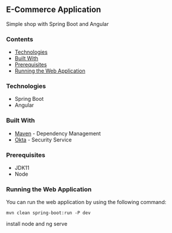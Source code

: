 ## E-Commerce Application ##
Simple shop with Spring Boot and Angular

### Contents ###
* [Technologies](#technologies)
* [Built With](#built-with)
* [Prerequisites](#prerequisites)
* [Running the Web Application](#running-the-web-application)
### Technologies ###
+ Spring Boot
+ Angular
### Built With ###
+ [Maven](https://maven.apache.org/) - Dependency Management
+ [Okta](https://www.okta.com/) - Security Service
### Prerequisites ###
+ JDK11
+ Node
### Running the Web Application ###
You can run the web application by using the following command:
```
mvn clean spring-boot:run -P dev
```
install node and ng serve
